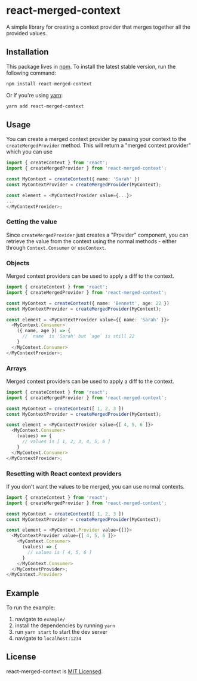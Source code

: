 # react-merged-context

A simple library for creating a context provider that merges together all the provided values.

## Installation

This package lives in [npm](https://www.npmjs.com/get-npm). To install the latest stable version, run the following command:

```bash
npm install react-merged-context
```

Or if you're using [yarn](https://classic.yarnpkg.com/en/docs/install/):

```bash
yarn add react-merged-context
```

## Usage

You can create a merged context provider by passing your context to the `createMergedProvider` method.
This will return a "merged context provider" which you can use 

```ts
import { createContext } from 'react';
import { createMergedProvider } from 'react-merged-context';

const MyContext = createContext({ name: 'Sarah' })
const MyContextProvider = createMergedProvider(MyContext);

const element = <MyContextProvider value={...}>
...
</MyContextProvider>;
```

### Getting the value

Since `createMergedProvider` just creates a "Provider" component, you can retrieve the value from the context using the normal methods - either through `Context.Consumer` or `useContext`.

### Objects

Merged context providers can be used to apply a diff to the context.

```ts
import { createContext } from 'react';
import { createMergedProvider } from 'react-merged-context';

const MyContext = createContext({ name: 'Bennett', age: 22 })
const MyContextProvider = createMergedProvider(MyContext);

const element = <MyContextProvider value={{ name: 'Sarah' }}>
  <MyContext.Consumer>
    ({ name, age }) => {
      // `name` is 'Sarah' but `age` is still 22
    }
  </MyContext.Consumer>
</MyContextProvider>;
```

### Arrays

Merged context providers can be used to apply a diff to the context.

```ts
import { createContext } from 'react';
import { createMergedProvider } from 'react-merged-context';

const MyContext = createContext([ 1, 2, 3 ])
const MyContextProvider = createMergedProvider(MyContext);

const element = <MyContextProvider value={[ 4, 5, 6 ]}>
  <MyContext.Consumer>
    (values) => {
      // values is [ 1, 2, 3, 4, 5, 6 ]
    }
  </MyContext.Consumer>
</MyContextProvider>;
```

### Resetting with React context providers

If you don't want the values to be merged, you can use normal contexts.

```ts
import { createContext } from 'react';
import { createMergedProvider } from 'react-merged-context';

const MyContext = createContext([ 1, 2, 3 ])
const MyContextProvider = createMergedProvider(MyContext);

const element = <MyContext.Provider value={[]}>
  <MyContextProvider value={[ 4, 5, 6 ]}>
    <MyContext.Consumer>
      (values) => {
        // values is [ 4, 5, 6 ]
      }
    </MyContext.Consumer>
  </MyContextProvider>;
</MyContext.Provider>
```

## Example

To run the example:
1. navigate to `example/`
2. install the dependencies by running `yarn`
3. run `yarn start` to start the dev server
4. navigate to `localhost:1234`

## License

react-merged-context is [MIT Licensed](https://github.com/bennetthardwick/react-merged-context/blob/master/LICENSE).
